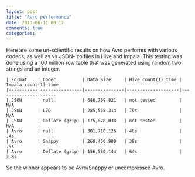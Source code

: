 ```yaml
---
layout: post
title: "Avro performance"
date: 2013-06-11 00:17
comments: true
categories: 
---
```


Here are some un-scientific results on how Avro performs with various
codecs, as well as vs JSON-lzo files in Hive and Impala. This testing
was done using a 100 million row table that was generated using random
two strings and an integer.

```
| Format    | Codec          | Data Size     | Hive count(1) time | Impala count(1) time
|-----------|----------------|---------------|--------------------|----------------------
| JSON      | null           | 686,769,821   | not tested         | N/A                  
| JSON      | LZO            | 285,558,314   | 79s                | N/A                  
| JSON      | Deflate (gzip) | 175,878,038   | not tested         | N/A                  
| Avro      | null           | 301,710,126   | 40s                | .4s                  
| Avro      | Snappy         | 260,450,980   | 38s                | .9s                  
| Avro      | Deflate (gzip) | 156,550,144   | 64s                | 2.8s                 
```

So the winner appears to be Avro/Snappy or uncompressed Avro.
